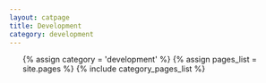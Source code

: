 ```yaml
---
layout: catpage
title: Development
category: development
---
```


<ul class="nav nav-tabs nav-stacked">
{% assign category = 'development' %}
{% assign pages_list = site.pages %}
{% include category_pages_list %}
</ul>

